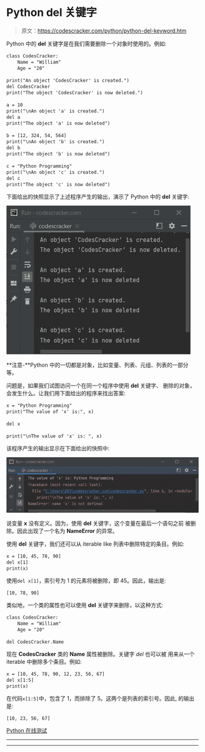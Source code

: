 # Python del 关键字

> 原文：<https://codescracker.com/python/python-del-keyword.htm>

Python 中的 **del** 关键字是在我们需要删除一个对象时使用的。例如:

```
class CodesCracker:
    Name = "William"
    Age = "20"

print("An object 'CodesCracker' is created.")
del CodesCracker
print("The object 'CodesCracker' is now deleted.")

a = 10
print("\nAn object 'a' is created.")
del a
print("The object 'a' is now deleted")

b = [12, 324, 54, 564]
print("\nAn object 'b' is created.")
del b
print("The object 'b' is now deleted")

c = "Python Programming"
print("\nAn object 'c' is created.")
del c
print("The object 'c' is now deleted")
```

下面给出的快照显示了上述程序产生的输出，演示了 Python 中的 **del** 关键字:

![python del keyword](img/8827737924365487c58455347f97ac60.png)

**注意-**Python 中的一切都是对象，比如变量、列表、元组、列表的一部分等。

问题是，如果我们试图访问一个在同一个程序中使用 **del** 关键字、 删除的对象，会发生什么。让我们用下面给出的程序来找出答案:

```
x = "Python Programming"
print("The value of 'x' is:", x)

del x

print("\nThe value of 'x' is: ", x)
```

该程序产生的输出显示在下面给出的快照中:

![python del keyword example](img/77f10fbf1d5c3cc060134930b419fe4f.png)

说变量 **x** 没有定义。因为，使用 **del** 关键字，这个变量在最后一个语句之前 被删除。因此出现了一个名为 **NameError** 的异常。

使用 **del** 关键字，我们还可以从 iterable like 列表中删除特定的条目。例如:

```
x = [10, 45, 78, 90]
del x[1]
print(x)
```

使用`del x[1]`，索引号为 1 的元素将被删除，即 45。因此，输出是:

```
[10, 78, 90]
```

类似地，一个类的属性也可以使用 **del** 关键字来删除，以这种方式:

```
class CodesCracker:
    Name = "William"
    Age = "20"

del CodesCracker.Name
```

现在 **CodesCracker** 类的 **Name** 属性被删除。关键字 *del* 也可以被 用来从一个 iterable 中删除多个条目。例如:

```
x = [10, 45, 78, 90, 12, 23, 56, 67]
del x[1:5]
print(x)
```

在代码`x[1:5]`中，包含了 1，而排除了 5。这两个是列表的索引号。因此, 的输出是:

```
[10, 23, 56, 67]
```

[Python 在线测试](/exam/showtest.php?subid=10)

* * *

* * *